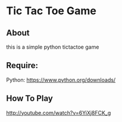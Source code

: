 # Tic Tac Toe Game

## About
this is a simple python tictactoe game

## Require:

Python: https://www.python.org/downloads/



## How To Play

http://youtube.com/watch?v=6YiXj8FCK_g
